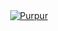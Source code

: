 <div align="center">
<a href="https://purpur.pl3x.net"><img src="https://repository-images.githubusercontent.com/184300222/14b11480-3303-11eb-8ca4-ea5711d942fb" alt="Purpur"></a>

